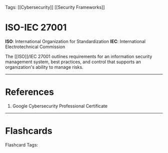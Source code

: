 Tags: [[Cybersecurity]] [[Security Frameworks]]
# ISO-IEC 27001

**ISO**: International Organization for Standardization
**IEC**: International Electrotechnical Commission

The [[ISO]]/IEC 27001 outlines requirements for an information security management system, best practices, and control that supports an organization's ability to manage risks.

---
# References

1. Google Cybersecurity Professional Certificate

---
# Flashcards

Flashcard Tags: 